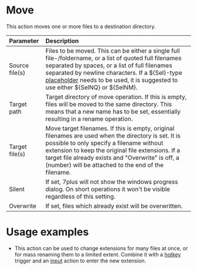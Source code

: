 # Move #
This action moves one or more files to a destination directory.

| **Parameter** | **Description** |
|:--------------|:----------------|
|Source file(s) |Files to be moved. This can be either a single full file-/foldername, or a list of quoted full filenames separated by spaces, or a list of full filenames separated by newline characters. If a ${Sel}-type [placeholder](docsGenericPlaceholders.md) needs to be used, it is suggested to use either ${SelNQ} or ${SelNM}.|
|Target path    |Target directory of move operation. If this is empty, files will be moved to the same directory. This means that a new name has to be set, essentially resulting in a rename operation.|
|Target file(s) |Move target filenames. If this is empty, original filenames are used when the directory is set. It is possible to only specify a filename without extension to keep the original file extensions. If a target file already exists and "Overwrite" is off, a (number) will be attached to the end of the filename.|
|Silent         |If set, 7plus will not show the windows progress dialog. On short operations it won't be visible regardless of this setting.|
|Overwrite      |If set, files which already exist will be overwritten.|

# Usage examples #
  * This action can be used to change extensions for many files at once, or for mass renaming them to a limited extent. Combine it with a [hotkey](docsTriggersHotkey.md) trigger and an [input](docsActionsInput.md) action to enter the new extension.